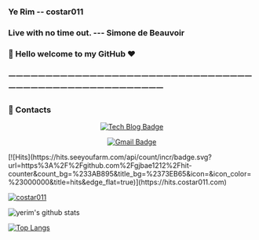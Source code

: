 ### Ye Rim -- costar011

### Live with no time out. --- Simone de Beauvoir

### 👋 Hello welcome to my GitHub ❤️


### ㅡㅡㅡㅡㅡㅡㅡㅡㅡㅡㅡㅡㅡㅡㅡㅡㅡㅡㅡㅡㅡㅡㅡㅡㅡㅡㅡㅡㅡㅡㅡㅡㅡㅡㅡㅡㅡㅡㅡㅡㅡㅡㅡㅡㅡㅡㅡㅡㅡㅡㅡㅡㅡㅡ
### 📩 Contacts
<div align=center>

[![Tech Blog Badge](http://img.shields.io/badge/-Tech%20blog-black?style=flat-square&logo=github&link=https://github.com/costar011/)](https://github.com/costar011/)

[![Gmail Badge](https://img.shields.io/badge/Gmail-d14836?style=flat-square&logo=Gmail&logoColor=white&link=mailto:yerim.dev@gmail.com)](mailto:yerim.dev@gmail.com)

</div>
[![Hits](https://hits.seeyoufarm.com/api/count/incr/badge.svg?url=https%3A%2F%2Fgithub.com%2Fgjbae1212%2Fhit-counter&count_bg=%233AB895&title_bg=%2373EB65&icon=&icon_color=%23000000&title=hits&edge_flat=true)](https://hits.costar011.com)

[![costar011](https://github-profile-trophy.vercel.app/?username=costar011&theme=onedark)](https://github.com/costar011)

![yerim's github stats](https://github-readme-stats.vercel.app/api?username=costar011&show_icons=true&theme=radical)

[![Top Langs](https://github-readme-stats.vercel.app/api/top-langs/?username=costar011&layout=compact)](https://github.com/costar011/github-readme-stats)
